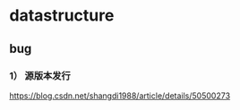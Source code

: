 # datastructure<br>

## bug<br>

### 1） 源版本发行<br>

https://blog.csdn.net/shangdi1988/article/details/50500273 
